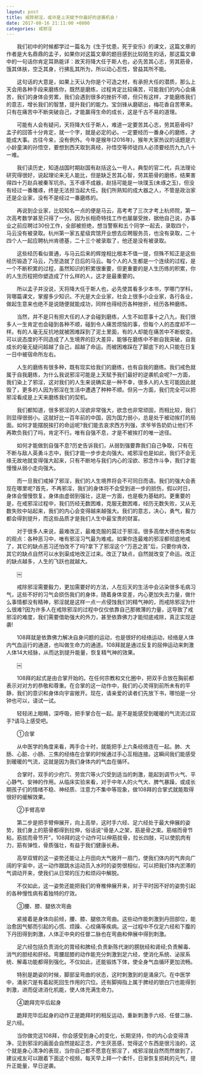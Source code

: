 ```yaml
---
layout: post
title: 戒除邪淫，或许是上天赋予你最好的逆袭机会！
date: 2017-08-16 21:11:00 +0800
categories: 戒邪淫
---
```


　　我们初中的时候都学过一篇名为《生于忧患，死于安乐》的课文，这篇文章的作者是大名鼎鼎的孟子，如果你对这篇文章的题目感到比较陌生的话，那这篇文章中的一句话你肯定耳熟能详：故天将降大任于斯人也，必先苦其心志，劳其筋骨，饿其体肤，空乏其身，行拂乱其所为，所以动心忍性，曾益其所不能。
　　这句话的大意是，如果上天认为你是个可造之材，有承担大任的潜质，那么上天会用各种手段来磨练你，既然是磨练，过程肯定比较痛苦，可能我们的内心会痛苦，我们的身体会劳累，我们会遇到很多的挫折不顺，但只有这样，才能磨练我们的意志，增长我们的智慧，提升我们的能力。宝剑锋从磨砺出，梅花香自苦寒来。只有在痛苦中不断突破自己，才能赢得生命的成长，这是千古不易的道理。
　　可能有人会有疑问，天将降大任于斯人，难道一定要苦其心志，劳其筋骨吗?孟子的回答十分肯定，就一个字，就是必定的必。一定要经历一番身心的磨练，才能成大事。古往今来，没有例外。今年是猴年(2016年)，猴年大家热议的话题是六小龄童演的孙悟空，要想到西天取到真经，孙悟空等师徒四人必须要经历九九八十一难。
　　我们读历史，知道战国时期赵国有赵括这么一号人，典型的官二代，兵法理论研究得很好，说起理论来无人能比，但是缺乏苦其心智，劳其筋骨的磨练，结果害得四十万赵兵被秦军坑杀。玉不琢不成器，赵括可能是一块璞玉(未琢之玉)，但没有经过一番雕琢，终是无法担当起大任。我们所熟知的成大器之人，不管是政治家还是企业家，没有不是经过一番磨练的。
　　再说到企业家，比较知名一点的便是马云，高考考了三次才考上杭师院，第一次高考数学甚至只得了一分。因为长相奇特找工作也屡屡受挫，据他自己说，办事业之前应聘过30份工作，全部被拒绝，想当警察和五个同学一起去，录取四个，马云没有被录取。杭州第一家五星级宾馆开业想去应聘服务员，也没有录取，二十四个人一起应聘杭州肯德基，二十三个被录取了，他还是没有被录取。
　　这些经历看似普通，与马云后来的辉煌相比根本不值一提，但殊不知正是这些经历锻造了马云，乃至造就了日后的马云。每个人的人生都是一个连续的过程，是一个不断积累的过程，虽然知识的积累很重要，但更重要的是人生历练的积累，你的人生历程把你塑造成了什么样的人，这才是最重要的。
　　所以孟子并没说，天将降大任于斯人也，必先使其看多少本书，学哪门学科，背哪篇课文，掌握多少知识。不光是大企业家，社会上很多小企业家，各行各业，做起生意来也绝不是说随便就能成功，同样也得经历各种挫折，经历各种磨练。
　　当然，并不是只有担大任的人才会碰到磨练，人生不如意事十之八九，我们很多人一生肯定也会碰到各种不顺，碰到令人痛苦烦恼的事，但每个人的态度却不一样。有的人毫无反抗地就被困难踩到了泥土里面，有的人却能在痛苦中不断蜕变。可以说态度的不同造成了人生境界的巨大差异，能够在磨练中不断自我突破，自我成长的毫无疑问超越了自己，超越了命运。而被困难踩在了脚底下的人只能在日复一日中被宿命所左右。
　　人生的磨练有很多种，既有现实给我们的磨练，也有自我的磨练。我们戒色就属于自我磨练，为什么我说邪淫可能是上天赋予我们最好的逆袭机会呢?一方面，我们染上了邪淫，这对我们的人生来说确实是一种不幸，很多人的人生可能因此就毁了，更多的人因为邪淫在生活中遭遇了种种不顺。但另一方面，我们完全可以把邪淫看成是上天来磨练我们的契机。
　　我们都知道，很多邪淫的人淫欲非常强大，欲念也非常顽固，而相比较，我们则显得很弱小。这就好比一百年前的中国，因为国力弱小，总是处于被动挨打的局面。如何才能摆脱挨打的命运呢?我们能去哀求西方列强，求爷爷告奶奶让他们不再欺负我们了吗，肯定不行。唯有自强不息，才是不被挨打的唯一途径。
　　如何才能做到自强不息?历史告诉我们，从弱到强要靠我们自己争取，只有在不断与敌人英勇斗志中，我们才能一步步走向强大。戒邪淫也是如此，我们不会无缘无故地就变得强大起来，只有不断地与我们内心的淫欲、邪念作斗争，我们才能慢慢从弱小走向强大。
　　而一旦我们戒掉了邪淫，我们的人生境界将会不可同日而语。我们的强大会表现在哪里呢?首先，不再邪淫，我们的身体将不会受到进一步的损伤，假以时日，身体会慢慢恢复。身体由虚弱到强壮，这是一方面，也是极为基础的。更重要的是，在戒邪淫过程中，我们历经无数困难，克服无数困难，经历无数失败，又从无数失败中站起来，我们的内心会变得越来越强大。我们的意志，决心，勇气，毅力都会得到提升，而这些品质才是我们人生中最宝贵的财富。
　　对于很多人来说，最难改正，最难克服的莫过于邪淫。很多高僧大德也有类似的观点：各种恶习中，唯有邪淫习气最为难戒。如果你连最难的邪淫都彻底地戒了，其它的缺点恶习还怕改不了吗?拿下了邪淫这个“万恶之首”后，只要你肯改，其它的缺点自然可以水到渠成地改正过来。改正了缺点，自然就改变了命运。改正的缺点越多，人生的飞跃也就越大。
　　￼
　　戒除邪淫需要毅力，更加需要好的方法，人在后天的生活中会沾染很多毛病习气，这些不好的习气会损伤我们的身体，随着身体变差，内心更加失去力量，做什么事情都没有精神，邪淫就是这样一点一点侵蚀我们的精气神的，而戒除邪淫为什么很难?因为许多人在戒除邪淫的过程中仅仅依靠自己那微薄的力量，这导致了戒邪淫的难度，我们需要借助强大的外力，甚至依靠佛力才能彻底戒除，真正实现逆袭!
　　108拜就是依靠佛力解决自身问题的运动，也是很好的经络运动，经络是人体内气血运行的通道，也叫做生命力的通道。108拜就是通过反复的屈伸运动来刺激人体14大经脉，从而达到提升能量，恢复精气神的效果。
　　￼
　　108拜的起式是由合掌开始的。在任何宗教和文化圈中，把双手合放在胸前都表示对对方的恭敬和尊重。在合掌的这一动作中，我们的心灵得到前所未有的平静，我们的意识和身体向宇宙敞开。现在，请亲爱的读者们先放下书，哪怕是一分钟也可以，请试一试。
　　轻轻闭上眼睛，深呼吸，把手掌合在一起。是不是能感受到暖暖的气流流过双手?请马上感受吧。
　　①合掌
　　从中医学的角度来看，两手合十时，就能把手上六条经络连在一起。肺、大肠、心脏、小肠、三焦的经络在合掌的时候通过手心互相连接。这瞬间我们能感受到暖暖的气流，这就是因为我们身体内的气血在循环。
　　合掌时，双手的少府穴、劳宫穴等火穴受到适当的刺激，能起到调节火气、平心静气、安神的作用。从临床实验来看，对于中年人的火气大、脾气暴躁，或成长期孩子们的情绪不稳、神经质、注意力不集中等现象，做108拜的合掌式就能取得很好的缓解效果。
　　②手臂高举
　　第二步是把手臂伸展开，向上高举，这时手六经、足六经处于最大伸展的姿势，我们身上的筋骨都得到拉伸，俗话说“骨是人之架，筋是骨之束。筋缩而骨节粘，筋拔而骨节开”，108拜的这个动作可以伸筋拔骨，拉长四肢，可以使肌肉有力，筋有弹性，骨质强壮，有益于我们健康长寿。
　　高举双臂的这一姿势还能让上丹田向大气敞开一扇门，使我们体内的气奔向广阔的宇宙中，这一动作跟跳水运动员入水时的姿势很相似，可以把我们体内淤滞的气调动开来，使我们从日常的压力和烦闷中解脱。
　　不仅如此，这一姿势还能把我们的脊椎伸展开来，对于平时因不好的姿势引起的各种慢性病有着独特的疗效。
　　③腰、膝、腿依次弯曲
　　紧接着是身体向前倾，腰、膝、腿依次弯曲。这些动作能刺激到丹田部位，能治愈因气郁而引起的心慌、烦躁、心绞痛等疾病。这一过程中不仅足六经和下腹的下丹田得到刺激，人体正中央的任督二脉也在弯曲和伸展中得到刺激。
　　足六经包括负责消化的胃经和脾经;负责新陈代谢的膀胱经和肾经;负责解毒、消气的胆经和肝经。弯腰屈膝的动作能充分刺激到足六经，使消化系统、泌尿系统、解毒功能都得到强化。不仅如此，还能锻炼下体，使全身气血循环更加流畅。
　　特别是跪姿的时候，脚部呈弯曲的状态，这时刺激到的是涌泉穴。在中医学中，涌泉穴是有着起死回生作用的穴位。还有脚拇指上属于脾经的银白穴也能得到刺激，进而促进消化机能，使人体充满生命力。
　　④跪拜完毕后起身
　　跪拜完毕后起身的动作正是跪拜时的相反运动，重新刺激手六经、任督二脉、足六经。
　　当你做完这108拜，你会感受到身心的变化，长期坚持，你的内心会变得清净，见到邪淫的画面会自然提起正念，产生厌恶感，觉得这个东西是很污浊的，这个就是身心清净的表现，当你自己都不愿意在邪淫了，戒邪淫就自然而然做到了，建议戒友可以跟着下面这个视频，每天早上拜一个柔忏，日渐恢复损耗的元气，提升正能量，早日逆袭。